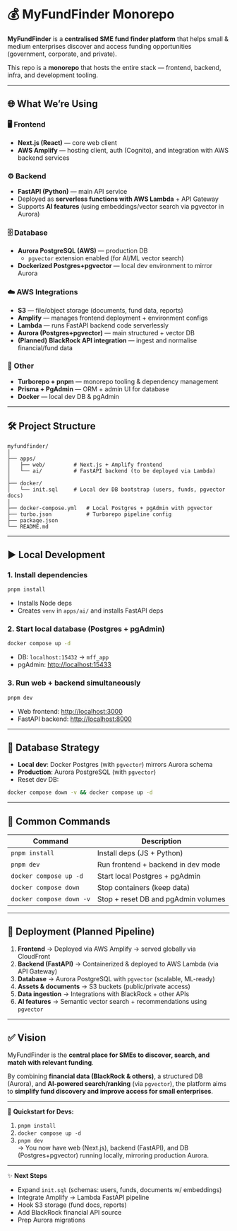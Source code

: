 # 💰 MyFundFinder Monorepo

**MyFundFinder** is a **centralised SME fund finder platform** that helps small & medium enterprises discover and access funding opportunities (government, corporate, and private).

This repo is a **monorepo** that hosts the entire stack — frontend, backend, infra, and development tooling.

---

## 🌐 What We’re Using

### 🖥 Frontend

- **Next.js (React)** — core web client
- **AWS Amplify** — hosting client, auth (Cognito), and integration with AWS backend services

### ⚙️ Backend

- **FastAPI (Python)** — main API service
- Deployed as **serverless functions with AWS Lambda** + API Gateway
- Supports **AI features** (using embeddings/vector search via pgvector in Aurora)

### 🗄 Database

- **Aurora PostgreSQL (AWS)** — production DB
  - `pgvector` extension enabled (for AI/ML vector search)
- **Dockerized Postgres+pgvector** — local dev environment to mirror Aurora

### ☁️ AWS Integrations

- **S3** — file/object storage (documents, fund data, reports)
- **Amplify** — manages frontend deployment + environment configs
- **Lambda** — runs FastAPI backend code serverlessly
- **Aurora (Postgres+pgvector)** — main structured + vector DB
- **(Planned)** **BlackRock API integration** — ingest and normalise financial/fund data

### 🧩 Other

- **Turborepo + pnpm** — monorepo tooling & dependency management
- **Prisma + PgAdmin** — ORM + admin UI for database
- **Docker** — local dev DB & pgAdmin

---

## 🛠 Project Structure

```
myfundfinder/
│
├── apps/
│   ├── web/         # Next.js + Amplify frontend
│   └── ai/          # FastAPI backend (to be deployed via Lambda)
│
├── docker/
│   └── init.sql     # Local dev DB bootstrap (users, funds, pgvector docs)
│
├── docker-compose.yml   # Local Postgres + pgAdmin with pgvector
├── turbo.json           # Turborepo pipeline config
├── package.json
└── README.md
```

---

## ▶️ Local Development

### 1. Install dependencies

```bash
pnpm install
```

- Installs Node deps
- Creates `venv` in `apps/ai/` and installs FastAPI deps

### 2. Start local database (Postgres + pgAdmin)

```bash
docker compose up -d
```

- DB: `localhost:15432` → `mff_app`
- pgAdmin: [http://localhost:15433](http://localhost:15433)

### 3. Run web + backend simultaneously

```bash
pnpm dev
```

- Web frontend: [http://localhost:3000](http://localhost:3000)
- FastAPI backend: [http://localhost:8000](http://localhost:8000)

---

## 🐘 Database Strategy

- **Local dev**: Docker Postgres (with `pgvector`) mirrors Aurora schema
- **Production**: Aurora PostgreSQL (with `pgvector`)
- Reset dev DB:

```bash
docker compose down -v && docker compose up -d
```

---

## 📜 Common Commands

| Command                  | Description                         |
| ------------------------ | ----------------------------------- |
| `pnpm install`           | Install deps (JS + Python)          |
| `pnpm dev`               | Run frontend + backend in dev mode  |
| `docker compose up -d`   | Start local Postgres + pgAdmin      |
| `docker compose down`    | Stop containers (keep data)         |
| `docker compose down -v` | Stop + reset DB and pgAdmin volumes |

---

## 🚀 Deployment (Planned Pipeline)

1. **Frontend** → Deployed via AWS Amplify → served globally via CloudFront
2. **Backend (FastAPI)** → Containerized & deployed to AWS Lambda (via API Gateway)
3. **Database** → Aurora PostgreSQL with `pgvector` (scalable, ML-ready)
4. **Assets & documents** → S3 buckets (public/private access)
5. **Data ingestion** → Integrations with BlackRock + other APIs
6. **AI features** → Semantic vector search + recommendations using `pgvector`

---

## ✅ Vision

MyFundFinder is the **central place for SMEs to discover, search, and match with relevant funding**.

By combining **financial data (BlackRock & others)**, a structured DB (Aurora), and **AI-powered search/ranking** (via `pgvector`), the platform aims to **simplify fund discovery and improve access for small enterprises**.

---

📌 **Quickstart for Devs:**

1. `pnpm install`
2. `docker compose up -d`
3. `pnpm dev`  
   → You now have web (Next.js), backend (FastAPI), and DB (Postgres+pgvector) running locally, mirroring production Aurora.

---

✨ **Next Steps**

- Expand `init.sql` (schemas: users, funds, documents w/ embeddings)
- Integrate Amplify → Lambda FastAPI pipeline
- Hook S3 storage (fund docs, reports)
- Add BlackRock financial API source
- Prep Aurora migrations
